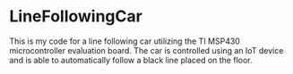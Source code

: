 # LineFollowingCar

This is my code for a line following car utilizing the TI MSP430 microcontroller evaluation board. The car is controlled using an IoT device and is able to automatically follow a black line placed on the floor.
